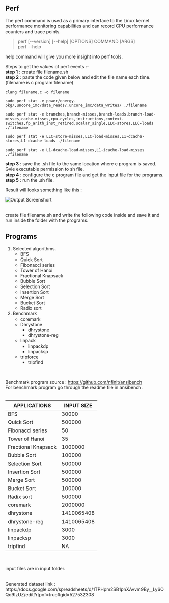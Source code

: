 

## Perf
The perf command is used as a primary interface to the Linux kernel performance monitoring capabilities and can record CPU performance counters and trace points. <br />

>perf [--version] [--help] [OPTIONS] COMMAND [ARGS] <br />
>perf --help

help command will give you more insight into perf tools.<br/>

Steps to get the values of perf events :- <br/>
**step 1** : create file filename.sh <br/>
**step 2** : paste the code given below and edit the file name each time.(filename is c program filename)


```
clang filename.c -o filename

sudo perf stat -e power/energy-pkg/,uncore_imc/data_reads/,uncore_imc/data_writes/ ./filename

sudo perf stat -e branches,branch-misses,branch-loads,branch-load-misses,cache-misses,cpu-cycles,instructions,context-switches,fp_arith_inst_retired.scalar_single,LLC-stores,LLC-loads ./filename

sudo perf stat -e LLC-store-misses,LLC-load-misses,L1-dcache-stores,L1-dcache-loads ./filename  

sudo perf stat -e L1-dcache-load-misses,L1-icache-load-misses ./filename
```
**step 3** : save the .sh file to the same location where c program is saved. Gvie executable permission to sh file. <br/>
**step 4** : configure the c program file and get the input file for the programs.<br/>
**step 5** : run the .sh file.<br/>

Result will looks something like this : <br/>

![Output Screenshort](https://i.pinimg.com/750x/e5/87/80/e587801d3323bff8741bdc4e891c9a48.jpg?raw=true) <br/>



<br/>
create file filename.sh and write the following code inside and save it and run inside the folder with the programs. <br/>



## Programs

1. Selected algorithms.
    * BFS
    * Quick Sort
    * Fibonacci series
    * Tower of Hanoi
    * Fractional Knapsack
    * Bubble Sort
    * Selection Sort
    * Insertion Sort
    * Merge Sort
    * Bucket Sort
    * Radix sort
2. Benchmark
    * coremark
    * Dhrystone
        *   dhrystone
        *   dhrystone-reg
    * linpack
        *   linpackdp
        *   linpacksp
    * tripforce
        *   tripfind
<br />

Benchmark program source : https://github.com/nfinit/ansibench <br/>
For benchmark program go through the readme file in ansibench.<br/>
<br/>

| APPLICATIONS | INPUT SIZE |
| ------------ | ---------- |
| BFS	| 30000 |
| Quick Sort	| 500000 |
| Fibonacci series | 50 |
| Tower of Hanoi	| 35 |
| Fractional Knapsack	| 1000000 |
| Bubble Sort	| 100000 |
| Selection Sort	| 500000 |
| Insertion Sort	| 500000 |
| Merge Sort	| 500000 |
| Bucket Sort	| 100000 | 
| Radix sort	| 500000 |
| coremark	| 2000000 |
| dhrystone	| 1410065408 |
| dhrystone-reg	| 1410065408 |
| linpackdp	| 3000 |
| linpacksp	| 3000 |
| tripfind	| NA |

<br/>

input files are in input folder.

<br/>
Generated dataset link : https://docs.google.com/spreadsheets/d/1TPHpm2SB1pnXAvvm9By__Ly6OQd9IzUZ/edit?rtpof=true#gid=527532308 
